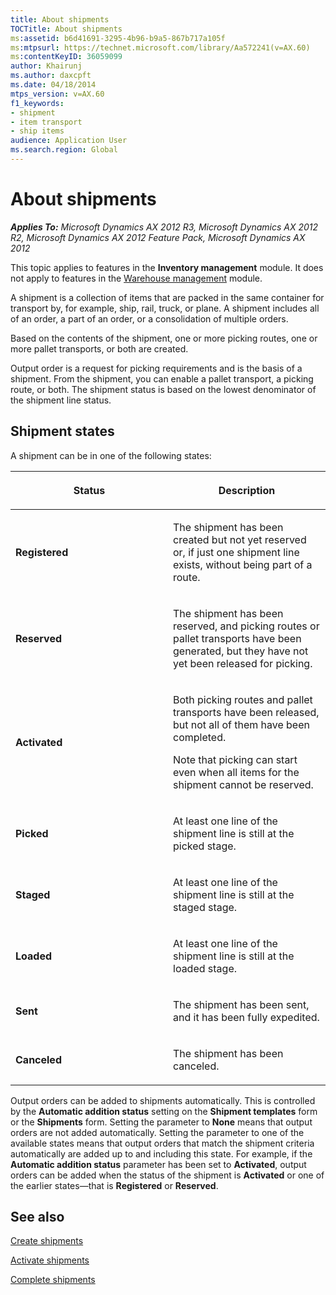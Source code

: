 ```yaml
---
title: About shipments
TOCTitle: About shipments
ms:assetid: b6d41691-3295-4b96-b9a5-867b717a105f
ms:mtpsurl: https://technet.microsoft.com/library/Aa572241(v=AX.60)
ms:contentKeyID: 36059099
author: Khairunj
ms.author: daxcpft
ms.date: 04/18/2014
mtps_version: v=AX.60
f1_keywords:
- shipment
- item transport
- ship items
audience: Application User
ms.search.region: Global
---
```


# About shipments 


_**Applies To:** Microsoft Dynamics AX 2012 R3, Microsoft Dynamics AX 2012 R2, Microsoft Dynamics AX 2012 Feature Pack, Microsoft Dynamics AX 2012_

This topic applies to features in the **Inventory management** module. It does not apply to features in the [Warehouse management](warehouse-management.md) module.

A shipment is a collection of items that are packed in the same container for transport by, for example, ship, rail, truck, or plane. A shipment includes all of an order, a part of an order, or a consolidation of multiple orders.

Based on the contents of the shipment, one or more picking routes, one or more pallet transports, or both are created.

Output order is a request for picking requirements and is the basis of a shipment. From the shipment, you can enable a pallet transport, a picking route, or both. The shipment status is based on the lowest denominator of the shipment line status.

## Shipment states

A shipment can be in one of the following states:

<table>
<colgroup>
<col style="width: 50%" />
<col style="width: 50%" />
</colgroup>
<thead>
<tr class="header">
<th><p>Status</p></th>
<th><p>Description</p></th>
</tr>
</thead>
<tbody>
<tr class="odd">
<td><p><strong>Registered</strong></p></td>
<td><p>The shipment has been created but not yet reserved or, if just one shipment line exists, without being part of a route.</p></td>
</tr>
<tr class="even">
<td><p><strong>Reserved</strong></p></td>
<td><p>The shipment has been reserved, and picking routes or pallet transports have been generated, but they have not yet been released for picking.</p></td>
</tr>
<tr class="odd">
<td><p><strong>Activated</strong></p></td>
<td><p>Both picking routes and pallet transports have been released, but not all of them have been completed.</p>
<p>Note that picking can start even when all items for the shipment cannot be reserved.</p></td>
</tr>
<tr class="even">
<td><p><strong>Picked</strong></p></td>
<td><p>At least one line of the shipment line is still at the picked stage.</p></td>
</tr>
<tr class="odd">
<td><p><strong>Staged</strong></p></td>
<td><p>At least one line of the shipment line is still at the staged stage.</p></td>
</tr>
<tr class="even">
<td><p><strong>Loaded</strong></p></td>
<td><p>At least one line of the shipment line is still at the loaded stage.</p></td>
</tr>
<tr class="odd">
<td><p><strong>Sent</strong></p></td>
<td><p>The shipment has been sent, and it has been fully expedited.</p></td>
</tr>
<tr class="even">
<td><p><strong>Canceled</strong></p></td>
<td><p>The shipment has been canceled.</p></td>
</tr>
</tbody>
</table>


Output orders can be added to shipments automatically. This is controlled by the **Automatic addition status** setting on the **Shipment templates** form or the **Shipments** form. Setting the parameter to **None** means that output orders are not added automatically. Setting the parameter to one of the available states means that output orders that match the shipment criteria automatically are added up to and including this state. For example, if the **Automatic addition status** parameter has been set to **Activated**, output orders can be added when the status of the shipment is **Activated** or one of the earlier states—that is **Registered** or **Reserved**.

## See also

[Create shipments](create-shipments.md)

[Activate shipments](activate-shipments.md)

[Complete shipments](complete-shipments.md)

  


